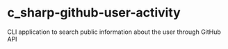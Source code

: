 # c_sharp-github-user-activity
CLI application to search public information about the user through GitHub API
